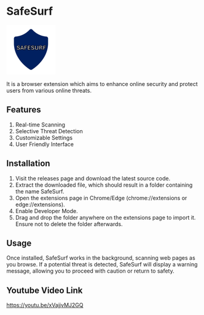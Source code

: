 # SafeSurf 
![SafeSurf Logo](SafeSurf/img/extension_logo.png)

It is a browser extension which aims to enhance online security and protect users from various online threats. 

## Features
1) Real-time Scanning
2) Selective Threat Detection
3) Customizable Settings
4) User Friendly Interface

## Installation
1) Visit the releases page and download the latest source code.
2) Extract the downloaded file, which should result in a folder containing the name SafeSurf.
3) Open the extensions page in Chrome/Edge (chrome://extensions or edge://extensions).
4) Enable Developer Mode.
5) Drag and drop the folder anywhere on the extensions page to import it. Ensure not to delete the folder afterwards.

## Usage
Once installed, SafeSurf works in the background, scanning web pages as you browse. If a potential threat is detected, SafeSurf will display a warning message, allowing you to proceed with caution or return to safety.

## Youtube Video Link
https://youtu.be/xVajjvMJ2GQ
